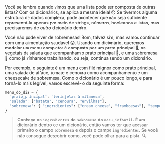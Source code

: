 Você se lembra quando vimos que uma lista pode ser composta de outras listas? Com os dicionários, se aplica a mesma ideia! :hushed: Se tivermos alguma estrutura de dados complexa, pode acontecer que não seja suficiente representá-la apenas por meio de strings, números, booleanos e listas, mas precisaremos de _outro_ dicionário dentro.

Você não pode viver de sobremesas! Bom, talvez sim, mas vamos continuar com uma alimentação saudável :stuck_out_tongue_winking_eye:. Usando um dicionário, queremos modelar um menu completo: é composto por um prato principal :curry:, os vegetais da salada que acompanham o prato principal :tomato:, e uma sobremesa :custard: como já vínhamos trabalhando, ou seja, continua sendo um dicionário.


Por exemplo, o seguinte é um menu com filé mignon como prato principal, uma salada de alface, tomate e cenoura como acompanhamento e um cheesecake de sobremesa. Como o dicionário é um pouco longo, e para torná-lo mais legível, vamos escrevê-lo da seguinte forma:

``` python
menu_do_dia = {
  "prato_principal": "berinjelas à milanesa",
  "salada": ["batata", "cenoura", "ervilhas"],
  "sobremesa": { "ingredientes": ["cream cheese", "framboesas"], "tempo_de_cozimento": 80 }
}
```

> Conheça os `ingredientes` da `sobremesa` do `menu_infantil`. É um dicionário dentro de um dicionário, então vamos ter que acessar primeiro o campo `sobremesa` e depois o campo `ingredientes`. Se você não consegue descobrir como, você pode olhar para a pista. :mag:

